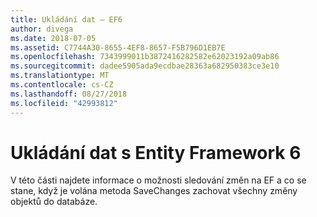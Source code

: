 ```yaml
---
title: Ukládání dat – EF6
author: divega
ms.date: 2018-07-05
ms.assetid: C7744A30-8655-4EF8-8657-F5B796D1EB7E
ms.openlocfilehash: 7343999011b3872416282582e62023192a09ab86
ms.sourcegitcommit: dadee5905ada9ecdbae28363a682950383ce3e10
ms.translationtype: MT
ms.contentlocale: cs-CZ
ms.lasthandoff: 08/27/2018
ms.locfileid: "42993812"
---
```

# <a name="saving-data-with-entity-framework-6"></a>Ukládání dat s Entity Framework 6

V této části najdete informace o možnosti sledování změn na EF a co se stane, když je volána metoda SaveChanges zachovat všechny změny objektů do databáze.

